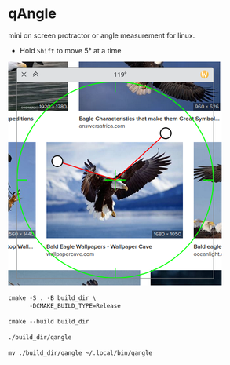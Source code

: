# qAngle

mini on screen protractor or angle measurement for linux.

* Hold `Shift` to move 5° at a time

![This is an image](./img.png)

```shell
cmake -S . -B build_dir \
      -DCMAKE_BUILD_TYPE=Release
      
cmake --build build_dir

./build_dir/qangle

mv ./build_dir/qangle ~/.local/bin/qangle
```

